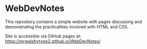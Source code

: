 # WebDevNotes

This repository contains a simple website with pages discussing and demonstrating the practicalities involved with HTML and CSS.

Site is accessible via GitHub pages at: https://mrwalshytype2.github.io/WebDevNotes/